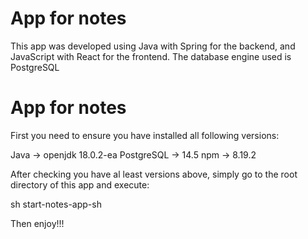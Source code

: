 # App for notes

This app was developed using Java with Spring for the backend, and JavaScript with React for the frontend. The database engine used is PostgreSQL

# App for notes

First you need to ensure you have installed all following versions:

Java -> openjdk 18.0.2-ea
PostgreSQL -> 14.5
npm -> 8.19.2

After checking you have al least versions above, simply go to the root directory of this app and execute:

sh start-notes-app-sh

Then enjoy!!!